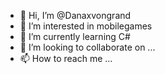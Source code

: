 - 👋 Hi, I’m @Danaxvongrand
- 👀 I’m interested in mobilegames
- 🌱 I’m currently learning C#
- 💞️ I’m looking to collaborate on ...
- 📫 How to reach me ...

<!---
Danaxvongrand/Danaxvongrand is a ✨ special ✨ repository because its `README.md` (this file) appears on your GitHub profile.
You can click the Preview link to take a look at your changes.
--->
